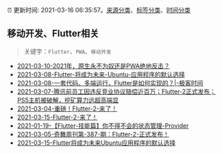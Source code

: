 :alarm_clock: 更新时间: 2021-03-16 06:35:57。[来源分类](../README.md)、[标签分类](../TAGS.md)、[时间分类](../TIMELINE.md)

## 移动开发、Flutter相关


> 关键字：`Flutter`、`PWA`、`移动开发`



- [2021-03-10-2021年，原生永不为奴还是PWA绝地反击？](https://www.ershicimi.com/p/1e7e4ea046c0553192cfe52031db6ee0) 
- [2021-03-08-Flutter-将成为未来-Ubuntu-应用程序的默认选择](https://www.ershicimi.com/p/2b93867f922445c33c3ab0014483a176) 
- [2021-03-08-一套代码、多端运行，Flutter是如何实现的？|-极客时间](https://www.ershicimi.com/p/1320ac378693b34f3e16d99b17fb0dea) 
- [2021-03-07-腾讯前员工因违反竞业协议赔偿近百万；Flutter-2正式发布；PS5主机被破解，挖矿算力远超高端显](https://www.ershicimi.com/p/30e8237e03d5d321ee0bb1c9ab196cb9) 
- [2021-03-04-重磅！Flutter-2-来了！](https://www.ershicimi.com/p/c1c4915e92b6fbe44ba10ce434249989) 
- [2021-03-15-Flutter-2-来了！](https://www.ershicimi.com/p/bcc739f567b61cf883623079f6439f91) 
- [2021-01-19-【Flutter-技能篇】你不得不会的状态管理-Provider](https://www.ershicimi.com/p/ce1e5ffc69f2c386ef1395d5f6babc71) 
- [2021-03-05-奇舞周刊第-387-期：Flutter-2-正式发布！](https://www.ershicimi.com/p/5533893e6b61a9dfdfc81e42caf60af2) 
- [2021-03-15-Flutter将成为未来Ubuntu应用程序的默认选择](https://www.ershicimi.com/p/fb477a0afd591cb309adb72658806432) 